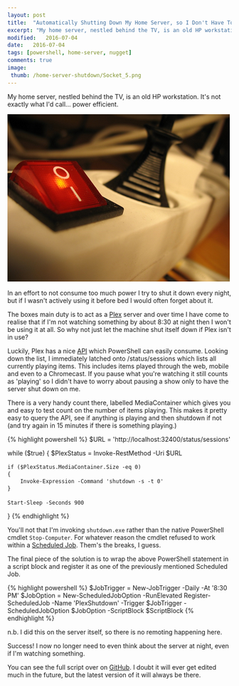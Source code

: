 ```yaml
---
layout: post
title:  "Automatically Shutting Down My Home Server, so I Don't Have To"
excerpt: "My home server, nestled behind the TV, is an old HP workstation. It's not exactly what I'd call... power efficient."
modified:   2016-07-04
date:   2016-07-04
tags: [powershell, home-server, nugget]
comments: true
image:
 thumb: /home-server-shutdown/Socket_5.png
---
```


My home server, nestled behind the TV, is an old HP workstation. It's not exactly what I'd call... power efficient.

![Power Down](/images/home-server-shutdown/Socket_5.png)

In an effort to not consume too much power I try to shut it down every night, but if I wasn't actively using it before bed I would often forget about it.

The boxes main duty is to act as a [Plex](https://www.plex.tv/) server and over time I have come to realise that if I'm not watching something by about 8:30 at night then I won't be using it at all. So why not just let the machine shut itself down if Plex isn't in use?

Luckily, Plex has a nice [API](https://github.com/mjs7231/python-plexapi/wiki/Unofficial-Plex-API-Documentation) which PowerShell can easily consume. Looking down the list, I immediately latched onto /status/sessions which lists all currently playing items. This includes items played through the web, mobile and even to a Chromecast. If you pause what you're watching it still counts as 'playing' so I didn't have to worry about pausing a show only to have the server shut down on me.

There is a very handy count there, labelled MediaContainer which gives you and easy to test count on the number of items playing. This makes it pretty easy to query the API, see if anything is playing and then shutdown if not (and try again in 15 minutes if there is something playing.)

{% highlight powershell %}
$URL = 'http://localhost:32400/status/sessions'
    
while ($true)
{
	$PlexStatus = Invoke-RestMethod -Uri $URL

	if ($PlexStatus.MediaContainer.Size -eq 0)
	{
		Invoke-Expression -Command 'shutdown -s -t 0'
	}

	Start-Sleep -Seconds 900
}
{% endhighlight %}

You'll not that I'm invoking `shutdown.exe` rather than the native PowerShell cmdlet `Stop-Computer`. For whatever reason the cmdlet refused to work within a [Scheduled Job](https://blogs.technet.microsoft.com/heyscriptingguy/2014/05/12/introduction-to-powershell-scheduled-jobs/). Them's the breaks, I guess.

The final piece of the solution is to wrap the above PowerShell statement in a script block and register it as one of the previously mentioned Scheduled Job.

{% highlight powershell %}
$JobTrigger = New-JobTrigger -Daily -At '8:30 PM'
$JobOption = New-ScheduledJobOption -RunElevated
Register-ScheduledJob -Name 'PlexShutdown' -Trigger $JobTrigger -ScheduledJobOption $JobOption -ScriptBlock $ScriptBlock
{% endhighlight %}

n.b. I did this on the server itself, so there is no remoting happening here.

Success! I now no longer need to even think about the server at night, even if I'm watching something.

You can see the full script over on [GitHub](https://github.com/Windos/powershell-depot/blob/master/General/PlexServerShutdown.ps1). I doubt it will ever get edited much in the future, but the latest version of it will always be there.
